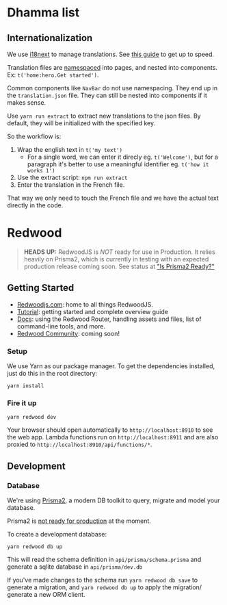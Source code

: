 # Dhamma list

## Internationalization

We use [i18next][1] to manage translations. See [this guide][2] to get up to speed.

Translation files are [namespaced][3] into pages, and nested into components. Ex: `t('home:hero.Get started')`.

Common components like `NavBar` do not use namespacing. They end up in the `translation.json` file. They can still be nested into components if it makes sense.

Use `yarn run extract` to extract new translations to the json files. By default, they will be initialized with the specified key.

So the workflow is:

1. Wrap the english text in `t('my text')`
    - For a single word, we can enter it direcly eg. `t('Welcome')`, but for a paragraph it's better to use a meaningful identifier eg. `t('how it works 1')`
2. Use the extract script: `npm run extract`
3. Enter the translation in the French file.

That way we only need to touch the French file and we have the actual text directly in the code.

[1]: https://www.i18next.com
[2]: https://www.robinwieruch.de/react-internationalization
[3]: https://www.robinwieruch.de/react-internationalization#react-with-react-i18next-multiple-files-namespaces

# Redwood
>**HEADS UP:** RedwoodJS is _NOT_ ready for use in Production. It relies heavily on Prisma2, which is currently in testing with an expected production release coming soon. See status at ["Is Prisma2 Ready?"](https://isprisma2ready.com)

## Getting Started
- [Redwoodjs.com](https://redwoodjs.com): home to all things RedwoodJS.
- [Tutorial](https://redwoodjs.com/tutorial/welcome-to-redwood): getting started and complete overview guide
- [Docs](https://redwoodjs.com/docs/introduction): using the Redwood Router, handling assets and files, list of command-line tools, and more.
- [Redwood Community](/#): coming soon!

### Setup

We use Yarn as our package manager. To get the dependencies installed, just do this in the root directory:

```terminal
yarn install
```

### Fire it up

```terminal
yarn redwood dev
```

Your browser should open automatically to `http://localhost:8910` to see the web app. Lambda functions run on `http://localhost:8911` and are also proxied to `http://localhost:8910/api/functions/*`.

## Development

### Database

We're using [Prisma2](https://github.com/prisma/prisma2), a modern DB toolkit to query, migrate and model your database.

Prisma2 is [not ready for production](https://isprisma2ready.com) at the moment.

To create a development database:

```terminal
yarn redwood db up
```

This will read the schema definition in `api/prisma/schema.prisma` and generate a sqlite database in `api/prisma/dev.db`

If you've made changes to the schema run `yarn redwood db save` to generate a migration, and `yarn redwood db up` to apply the migration/ generate a new ORM client.